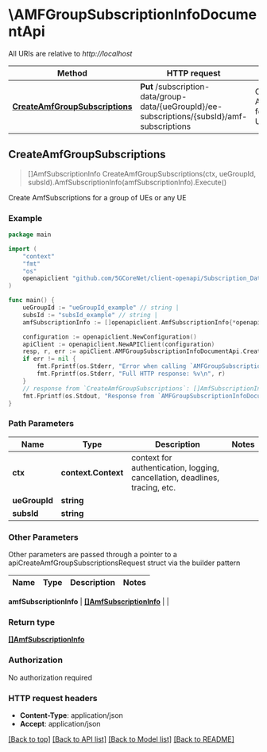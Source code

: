 # \AMFGroupSubscriptionInfoDocumentApi

All URIs are relative to *http://localhost*

Method | HTTP request | Description
------------- | ------------- | -------------
[**CreateAmfGroupSubscriptions**](AMFGroupSubscriptionInfoDocumentApi.md#CreateAmfGroupSubscriptions) | **Put** /subscription-data/group-data/{ueGroupId}/ee-subscriptions/{subsId}/amf-subscriptions | Create AmfSubscriptions for a group of UEs or any UE



## CreateAmfGroupSubscriptions

> []AmfSubscriptionInfo CreateAmfGroupSubscriptions(ctx, ueGroupId, subsId).AmfSubscriptionInfo(amfSubscriptionInfo).Execute()

Create AmfSubscriptions for a group of UEs or any UE

### Example

```go
package main

import (
    "context"
    "fmt"
    "os"
    openapiclient "github.com/5GCoreNet/client-openapi/Subscription_Data"
)

func main() {
    ueGroupId := "ueGroupId_example" // string | 
    subsId := "subsId_example" // string | 
    amfSubscriptionInfo := []openapiclient.AmfSubscriptionInfo{*openapiclient.NewAmfSubscriptionInfo("AmfInstanceId_example", "SubscriptionId_example")} // []AmfSubscriptionInfo | 

    configuration := openapiclient.NewConfiguration()
    apiClient := openapiclient.NewAPIClient(configuration)
    resp, r, err := apiClient.AMFGroupSubscriptionInfoDocumentApi.CreateAmfGroupSubscriptions(context.Background(), ueGroupId, subsId).AmfSubscriptionInfo(amfSubscriptionInfo).Execute()
    if err != nil {
        fmt.Fprintf(os.Stderr, "Error when calling `AMFGroupSubscriptionInfoDocumentApi.CreateAmfGroupSubscriptions``: %v\n", err)
        fmt.Fprintf(os.Stderr, "Full HTTP response: %v\n", r)
    }
    // response from `CreateAmfGroupSubscriptions`: []AmfSubscriptionInfo
    fmt.Fprintf(os.Stdout, "Response from `AMFGroupSubscriptionInfoDocumentApi.CreateAmfGroupSubscriptions`: %v\n", resp)
}
```

### Path Parameters


Name | Type | Description  | Notes
------------- | ------------- | ------------- | -------------
**ctx** | **context.Context** | context for authentication, logging, cancellation, deadlines, tracing, etc.
**ueGroupId** | **string** |  | 
**subsId** | **string** |  | 

### Other Parameters

Other parameters are passed through a pointer to a apiCreateAmfGroupSubscriptionsRequest struct via the builder pattern


Name | Type | Description  | Notes
------------- | ------------- | ------------- | -------------


 **amfSubscriptionInfo** | [**[]AmfSubscriptionInfo**](AmfSubscriptionInfo.md) |  | 

### Return type

[**[]AmfSubscriptionInfo**](AmfSubscriptionInfo.md)

### Authorization

No authorization required

### HTTP request headers

- **Content-Type**: application/json
- **Accept**: application/json

[[Back to top]](#) [[Back to API list]](../README.md#documentation-for-api-endpoints)
[[Back to Model list]](../README.md#documentation-for-models)
[[Back to README]](../README.md)

